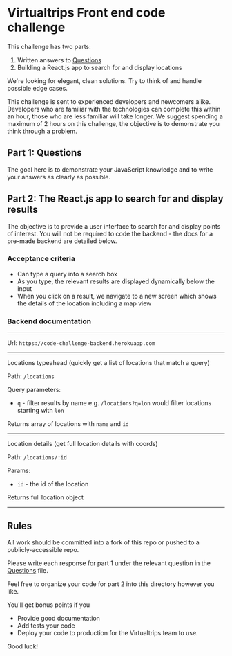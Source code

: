 # Virtualtrips Front end code challenge

This challenge has two parts:

1. Written answers to [Questions](./QUESTIONS.md)
2. Building a React.js app to search for and display locations

We're looking for elegant, clean solutions.  Try to think of and handle possible edge cases.

This challenge is sent to experienced developers and newcomers alike. Developers who are familiar with the technologies can complete this within an hour, those who are less familiar will take longer. We suggest spending a maximum of 2 hours on this challenge, the objective is to demonstrate you think through a problem.

## Part 1: Questions

The goal here is to demonstrate your JavaScript knowledge and to write your answers as clearly as possible.

## Part 2: The React.js app to search for and display results

The objective is to provide a user interface to search for and display points of interest. You will not be required to code the backend - the docs for a pre-made backend are detailed below.

### Acceptance criteria
* Can type a query into a search box
* As you type, the relevant results are displayed dynamically below the input
* When you click on a result, we navigate to a new screen which shows the details of the location including a map view

### Backend documentation
---

Url: `https://code-challenge-backend.herokuapp.com`

---

Locations typeahead (quickly get a list of locations that match a query)

Path: `/locations`

Query parameters:

* `q` - filter results by name e.g. `/locations?q=lon` would filter locations starting with `lon`

Returns array of locations with `name` and `id`

---

Location details (get full location details with coords)

Path: `/locations/:id`

Params:
* `id` - the id of the location

Returns full location object

---
## Rules

All work should be committed into a fork of this repo or pushed to a publicly-accessible repo. 

Please write each response for part 1 under the relevant question in the [Questions](./QUESTIONS.md) file.

Feel free to organize your code for part 2 into this directory however you like.

You'll get bonus points if you
 * Provide good documentation
 * Add tests your code
 * Deploy your code to production for the Virtualtrips team to use.

Good luck!

